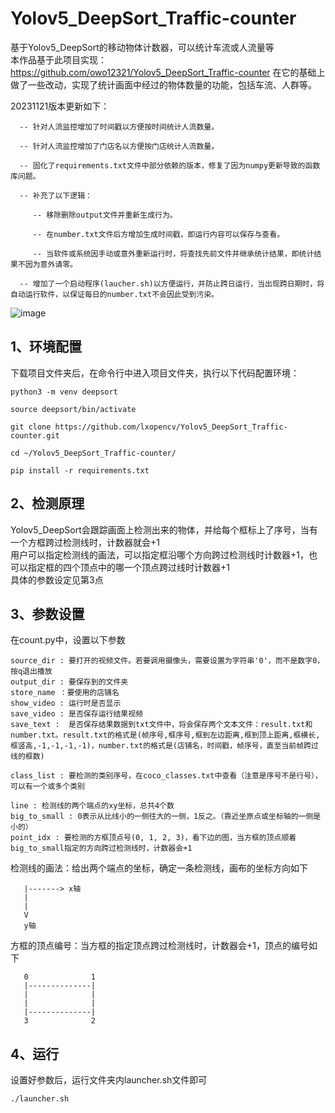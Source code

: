 # Yolov5_DeepSort_Traffic-counter
基于Yolov5_DeepSort的移动物体计数器，可以统计车流或人流量等  
本作品基于此项目实现：https://github.com/owo12321/Yolov5_DeepSort_Traffic-counter 在它的基础上做了一些改动，实现了统计画面中经过的物体数量的功能，包括车流、人群等。

20231121版本更新如下：

      -- 针对人流监控增加了时间戳以方便按时间统计人流数量。

      -- 针对人流监控增加了门店名以方便按门店统计人流数量。

      -- 固化了requirements.txt文件中部分依赖的版本，修复了因为numpy更新导致的函数库问题。

      -- 补充了以下逻辑：

         -- 移除删除output文件并重新生成行为。

         -- 在number.txt文件后方增加生成时间戳，即运行内容可以保存与查看。

         -- 当软件或系统因手动或意外重新运行时，将查找先前文件并继承统计结果，即统计结果不因为意外请零。

      -- 增加了一个启动程序(laucher.sh)以方便运行，并防止跨日运行，当出现跨日期时，将自动运行软件，以保证每日的number.txt不会因此受到污染。

![image](https://github.com/owo12321/Yolov5_DeepSort_Traffic-counter/blob/main/test.gif)

## 1、环境配置
下载项目文件夹后，在命令行中进入项目文件夹，执行以下代码配置环境：
```
python3 -m venv deepsort
```
```
source deepsort/bin/activate
```
```
git clone https://github.com/lxopencv/Yolov5_DeepSort_Traffic-counter.git
```
```
cd ~/Yolov5_DeepSort_Traffic-counter/ 
```
```
pip install -r requirements.txt
```

## 2、检测原理
Yolov5_DeepSort会跟踪画面上检测出来的物体，并给每个框标上了序号，当有一个方框跨过检测线时，计数器就会+1  
用户可以指定检测线的画法，可以指定框沿哪个方向跨过检测线时计数器+1，也可以指定框的四个顶点中的哪一个顶点跨过线时计数器+1  
具体的参数设定见第3点


## 3、参数设置
在count.py中，设置以下参数
```
source_dir : 要打开的视频文件。若要调用摄像头，需要设置为字符串'0'，而不是数字0，按q退出播放
output_dir : 要保存到的文件夹
store_name ：要使用的店铺名
show_video : 运行时是否显示
save_video : 是否保存运行结果视频
save_text :  是否保存结果数据到txt文件中，将会保存两个文本文件：result.txt和number.txt。result.txt的格式是(帧序号,框序号,框到左边距离,框到顶上距离,框横长,框竖高,-1,-1,-1,-1)，number.txt的格式是(店铺名，时间戳，帧序号，直至当前帧跨过线的框数)

class_list : 要检测的类别序号，在coco_classes.txt中查看（注意是序号不是行号），可以有一个或多个类别

line : 检测线的两个端点的xy坐标，总共4个数
big_to_small : 0表示从比线小的一侧往大的一侧，1反之。（靠近坐原点或坐标轴的一侧是小的）
point_idx : 要检测的方框顶点号(0, 1, 2, 3)，看下边的图，当方框的顶点顺着big_to_small指定的方向跨过检测线时，计数器会+1
```

检测线的画法：给出两个端点的坐标，确定一条检测线，画布的坐标方向如下
```
   |-------> x轴
   |
   |
   V
   y轴
```

方框的顶点编号：当方框的指定顶点跨过检测线时，计数器会+1，顶点的编号如下
```
   0              1
   |--------------|
   |              |
   |              |
   |--------------|
   3              2
```

## 4、运行
设置好参数后，运行文件夹内launcher.sh文件即可
```
./launcher.sh
```

